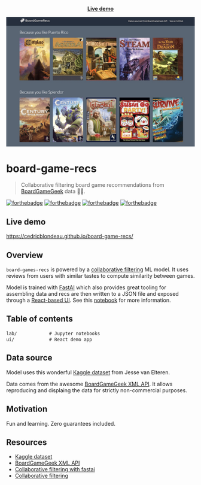 <p align="center">
  <strong><a href="https://cedricblondeau.github.io/board-game-recs/" title="Live demo">Live demo</a></strong>
</p>

![board-game-recs-demo](demo.jpg)

# board-game-recs

> Collaborative filtering board game recommendations from [BoardGameGeek](https://boardgamegeek.com/) data 🎲🤖.

[![forthebadge](https://forthebadge.com/images/badges/made-with-crayons.svg)](https://forthebadge.com) [![forthebadge](https://forthebadge.com/images/badges/made-with-python.svg)](https://forthebadge.com) [![forthebadge](https://forthebadge.com/images/badges/made-with-javascript.svg)](https://forthebadge.com) [![forthebadge](https://forthebadge.com/images/badges/it-works-why.svg)](https://forthebadge.com)

## Live demo

https://cedricblondeau.github.io/board-game-recs/

## Overview

`board-games-recs` is powered by a [collaborative filtering](https://en.wikipedia.org/wiki/Collaborative_filtering) ML model. It uses reviews from users with similar tastes to compute similarity between games.

Model is trained with [FastAI](https://docs.fast.ai/collab.html) which also provides great tooling for assembling data and recs are then written to a JSON file and exposed through a [React-based UI](ui). See this [notebook](lab/model.ipynb) for more information.

## Table of contents

```
lab/            # Jupyter notebooks
ui/             # React demo app
```

## Data source

Model uses this wonderful [Kaggle dataset](https://www.kaggle.com/jvanelteren/boardgamegeek-reviews) from Jesse van Elteren.

Data comes from the awesome [BoardGameGeek XML API](https://boardgamegeek.com/wiki/page/XML_API_Terms_of_Use). It allows reproducing and displaing the data for strictly non-commercial purposes.

## Motivation

Fun and learning. Zero guarantees included.

## Resources

- [Kaggle dataset](https://www.kaggle.com/jvanelteren/boardgamegeek-reviews)
- [BoardGameGeek XML API](https://boardgamegeek.com/wiki/page/BGG_XML_API2)
- [Collaborative filtering with fastai](https://docs.fast.ai/collab.html)
- [Collaborative filtering](https://en.wikipedia.org/wiki/Collaborative_filtering)
